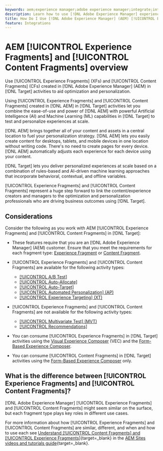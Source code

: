 ```yaml
---
keywords: aem;experience manager;adobe experience manager;integrate;integration;experience fragments;content fragments
description: Learn how to use [!DNL Adobe Experience Manager] experience and content fragments in [!DNL Adobe Target] activities.
title: How Do I Use [!DNL Adobe Experience Manager] (AEM) [!UICONTROL Experience Fragments] and [!UICONTROL Content Fragments]?
feature: Integrations
---
```

# AEM [!UICONTROL Experience Fragments] and [!UICONTROL Content Fragments] overview

Use [!UICONTROL Experience Fragments] (XFs) and [!UICONTROL Content Fragments] (CFs) created in [!DNL Adobe Experience Manager] (AEM) in [!DNL Target] activities to aid optimization and personalization.

Using [!UICONTROL Experience Fragments] and [!UICONTROL Content Fragments] created in [!DNL AEM] in [!DNL Target] activities let you combine the ease-of-use and power of [!DNL AEM] with powerful Artificial Intelligence (AI) and Machine Learning (ML) capabilities in [!DNL Target] to test and personalize experiences at scale.

[!DNL AEM] brings together all of your content and assets in a central location to fuel your personalization strategy. [!DNL AEM] lets you easily create content for desktops, tablets, and mobile devices in one location without writing code. There's no need to create pages for every device. [!DNL AEM] automatically adjusts each experience for each device using your content.

[!DNL Target] lets you deliver personalized experiences at scale based on a combination of rules-based and AI-driven machine learning approaches that incorporate behavioral, contextual, and offline variables.

[!UICONTROL Experience Fragments] and [!UICONTROL Content Fragments] represent a huge step forward to link the content/experience creators and managers to the optimization and personalization professionals who are driving business outcomes using [!DNL Target].

## Considerations

Consider the following as you work with AEM [!UICONTROL Experience Fragments] and [!UICONTROL Content Fragments] in [!DNL Target]:
 * These features require that you are an [!DNL Adobe Experience Manager] (AEM) customer. Ensure that you meet the requirements for each fragment type: [Experience Fragment](/help/main/c-integrating-target-with-mac/aem/experience-fragments-aem.md#requirements) or [Content Fragment](/help/main/c-integrating-target-with-mac/aem/content-fragments-aem.md#requirements).
* [!UICONTROL Experience Fragments] and [!UICONTROL Content Fragments] are available for the following activity types: 

  * [[!UICONTROL A/B Test]](/help/main/c-activities/t-test-ab/test-ab.md)
  * [[!UICONTROL Auto-Allocate]](/help/main/c-activities/automated-traffic-allocation/automated-traffic-allocation.md)
  * [[!UICONTROL Auto-Target]](/help/main/c-activities/auto-target/auto-target-to-optimize.md)
  * [[!UICONTROL Automated Personalization] (AP)](/help/main/c-activities/t-automated-personalization/automated-personalization.md)
  * [[!UICONTROL Experience Targeting] (XT)](/help/main/c-activities/t-experience-target/experience-target.md)
  
* [!UICONTROL Experience Fragments] and [!UICONTROL Content Fragments] are not available for the following activity types:
  
  * [[!UICONTROL Multivariate Test] (MVT)](/help/main/c-activities/c-multivariate-testing/multivariate-testing.md)
  * [[!UICONTROL Recommendations]](/help/main/c-recommendations/recommendations.md)

* You can consume [!UICONTROL Experience Fragments] in [!DNL Target] activities using the [Visual Experience Composer](/help/main/c-experiences/c-visual-experience-composer/visual-experience-composer.md) (VEC) and the [Form-Based Experience Composer](/help/main/c-experiences/form-experience-composer.md).
* You can consume [!UICONTROL Content Fragments] in [!DNL Target] activities using the [Form-Based Experience Composer](/help/main/c-experiences/form-experience-composer.md) only.

## What is the difference between [!UICONTROL Experience Fragments] and [!UICONTROL Content Fragments]?

[!DNL Adobe Experience Manager] [!UICONTROL Experience Fragments] and [!UICONTROL Content Fragments] might seem similar on the surface, but each fragment type plays key roles in different use cases. 

For more information about how [!UICONTROL Experience Fragments] and [!UICONTROL Content Fragments] are similar, different, and when and how to use each see [Understand [!UICONTROL Content Fragments] and [!UICONTROL Experience Fragments]](https://experienceleague.adobe.com/docs/experience-manager-learn/sites/content-fragments/understand-content-fragments-and-experience-fragments.html){target=_blank} in the [AEM Sites videos and tutorials guide](https://experienceleague.adobe.com/docs/experience-manager-learn/sites/overview.html){target=_blank}.